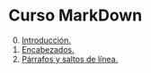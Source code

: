 # Curso MarkDown
 
0. [Introducción.](./00-Introduccion/readme.md)
1. [Encabezados.](./01-Encabezados/readme.md)
2. [Párrafos y saltos de línea.](./02-Parrafos-y-saltos-de-linea/readme.md)
